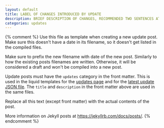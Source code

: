 ```yaml
---
layout: default
title: LABEL OF CHANGES INTRODUCED BY UPDATE
description: BRIEF DESCRIPTION OF CHANGES, RECOMMENDED TWO SENTENCES AT MOST
categories: updates
---
```

{% comment %}
  Use this file as template when creating a new update post. 
  Make sure this doesn't have a date in its filename, so it doesn't get listed in the compiled files.

  Make sure to prefix the new filename with date of the new post.
  Similarly to how the existing posts filenames are written. 
  Otherwise, it will be considered a draft and won't be compiled into a new post.

  Update posts must have the `updates` category in the front matter. 
  This is used in the liquid templates for the [updates page](/pages/updates.md) and for the [latest update JSON file](/latest-update.json).
  The `title` and `description` in the front matter above are used in the same files.

  Replace all this text (except front matter) with the actual contents of the post.

  More information on Jekyll posts at <https://jekyllrb.com/docs/posts/>.
{% endcomment %}
